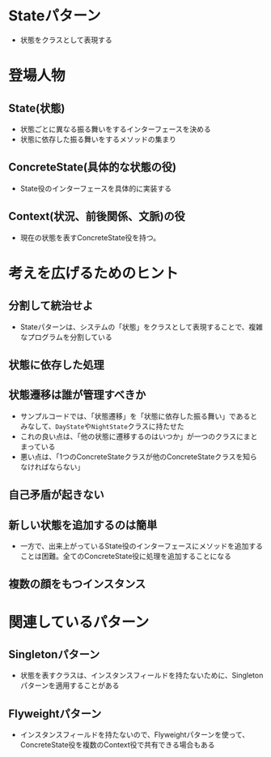 # Stateパターン
- 状態をクラスとして表現する

# 登場人物
## State(状態)
- 状態ごとに異なる振る舞いをするインターフェースを決める
- 状態に依存した振る舞いをするメソッドの集まり

## ConcreteState(具体的な状態の役)
- State役のインターフェースを具体的に実装する

## Context(状況、前後関係、文脈)の役
- 現在の状態を表すConcreteState役を持つ。

# 考えを広げるためのヒント
## 分割して統治せよ
- Stateパターンは、システムの「状態」をクラスとして表現することで、複雑なプログラムを分割している

## 状態に依存した処理
## 状態遷移は誰が管理すべきか
- サンプルコードでは、「状態遷移」を「状態に依存した振る舞い」であるとみなして、`DayState`や`NightState`クラスに持たせた
- これの良い点は、「他の状態に遷移するのはいつか」が一つのクラスにまとまっている
- 悪い点は、「1つのConcreteStateクラスが他のConcreteStateクラスを知らなければならない」

## 自己矛盾が起きない

## 新しい状態を追加するのは簡単
- 一方で、出来上がっているState役のインターフェースにメソッドを追加することは困難。全てのConcreteState役に処理を追加することになる

## 複数の顔をもつインスタンス

# 関連しているパターン
## Singletonパターン
- 状態を表すクラスは、インスタンスフィールドを持たないために、Singletonパターンを適用することがある

## Flyweightパターン
- インスタンスフィールドを持たないので、Flyweightパターンを使って、ConcreteState役を複数のContext役で共有できる場合もある
